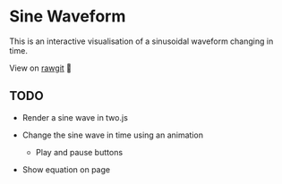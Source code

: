 # Sine Waveform

This is an interactive visualisation of a sinusoidal waveform changing in time.

View on [rawgit](https://rawgit.com/joebentley/waveform-sine/master/index.html) :sushi:

## TODO

* Render a sine wave in two.js

* Change the sine wave in time using an animation

  * Play and pause buttons


* Show equation on page
